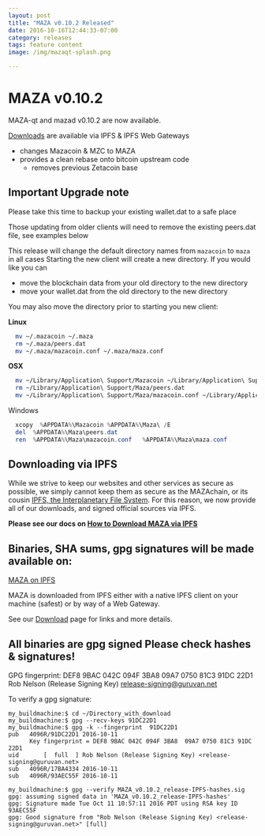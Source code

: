 ```yaml
---
layout: post
title: "MAZA v0.10.2 Released"
date: 2016-10-16T12:44:33-07:00
category: releases
tags: feature content
image: /img/mazaqt-splash.png

---
```


# MAZA v0.10.2 

MAZA-qt and mazad v0.10.2 are now available. 

[Downloads](/download) are available via IPFS & IPFS Web Gateways
 
 - changes Mazacoin & MZC to MAZA
 -  provides a clean rebase onto bitcoin upstream code
     - removes previous Zetacoin base

## Important Upgrade note

Please take this time to backup your existing wallet.dat to a safe place

Those updating from older clients will need to remove the existing peers.dat file, see examples below

This release will change the default directory names from ```mazacoin``` to ```maza``` in all cases
Starting the new client will create a new directory. If you would like you can 
  - move the blockchain data from your old directory to the new directory
  - move your wallet.dat from the old directory to the new directory

You may also move the directory prior to starting you new client:

**Linux**

```bash
  mv ~/.mazacoin ~/.maza
  rm ~/.maza/peers.dat
  mv ~/.maza/mazacoin.conf ~/.maza/maza.conf
```

**OSX**

```bash
  mv ~/Library/Application\ Support/Mazacoin ~/Library/Application\ Support/Maza
  rm ~/Library/Application\ Support/Maza/peers.dat
  mv ~/Library/Application\ Support/Maza/mazacoin.conf ~/Library/Application\ Support/Maza/maza.conf
```


Windows

```powershell
  xcopy  %APPDATA%\Mazacoin %APPDATA%\Maza\ /E
  del  %APPDATA%\Maza\peers.dat
  ren  %APPDATA%\Maza\mazacoin.conf   %APPDATA%\Maza\maza.conf
```

## Downloading via IPFS

While we strive to keep our websites and other services as secure as possible, we
simply cannot keep them as secure as the MAZAchain, or its cousin [IPFS, the 
Interplanetary File System](https://ipfs.io). For this reason, we now provide all of our 
downloads, and signed official sources via IPFS.

**Please see our docs on [How to Download MAZA via IPFS](/docs/2016/10/16/downloading-maza-via-ipfs/)**

## Binaries, SHA sums, gpg signatures will be made available on:
[MAZA on IPFS](https://ipfs.io/ipfs/QmeFphaDUMjMhqih5w54g5mvqKzNMibPJJ8DNehhWtaVME)

MAZA is downloaded from IPFS either with a native IPFS client on your machine (safest) 
or by way of a Web Gateway. 

See our [Download](/download/) page for links and more details. 

## All binaries are gpg signed Please check hashes & signatures!

GPG fingerprint: DEF8 9BAC 042C 094F 3BA8  09A7 0750 81C3 91DC 22D1
Rob Nelson (Release Signing Key) <release-signing@guruvan.net>

To verify a gpg signature:

```console
my_buildmachine:$ cd ~/Directory_with_download
my_buildmachine:$ gpg --recv-keys 91DC22D1
my_buildmachine:$ gpg -k --fingerprint  91DC22D1
pub   4096R/91DC22D1 2016-10-11
      Key fingerprint = DEF8 9BAC 042C 094F 3BA8  09A7 0750 81C3 91DC 22D1
uid       [  full  ] Rob Nelson (Release Signing Key) <release-signing@guruvan.net>
sub   4096R/17BA4334 2016-10-11
sub   4096R/93AEC55F 2016-10-11

my_buildmachine:$ gpg --verify MAZA_v0.10.2_release-IPFS-hashes.sig
gpg: assuming signed data in 'MAZA_v0.10.2_release-IPFS-hashes'
gpg: Signature made Tue Oct 11 10:57:11 2016 PDT using RSA key ID 93AEC55F
gpg: Good signature from "Rob Nelson (Release Signing Key) <release-signing@guruvan.net>" [full]
```

